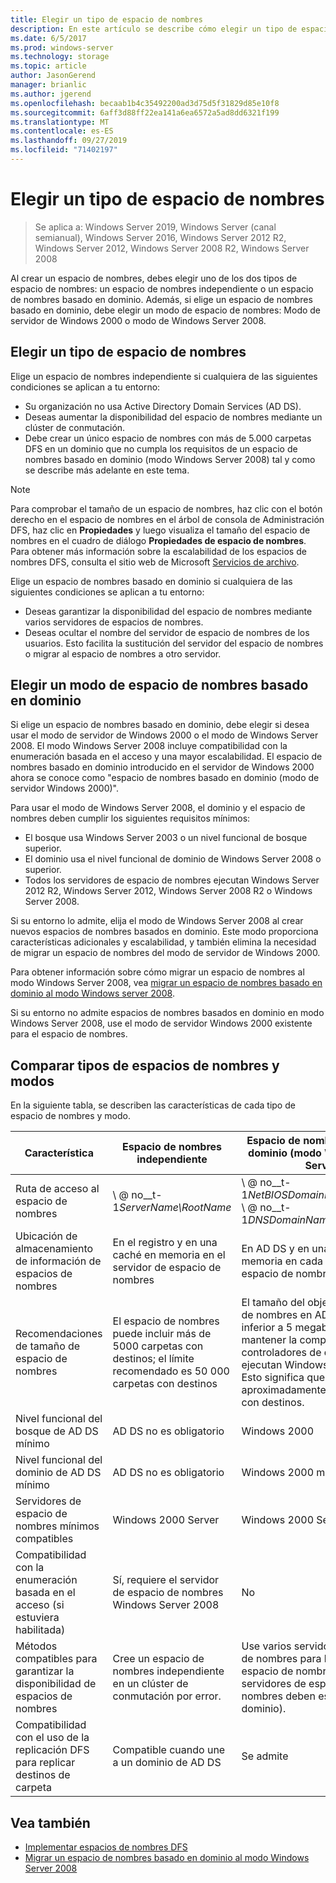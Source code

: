 ```yaml
---
title: Elegir un tipo de espacio de nombres
description: En este artículo se describe cómo elegir un tipo de espacio de nombres.
ms.date: 6/5/2017
ms.prod: windows-server
ms.technology: storage
ms.topic: article
author: JasonGerend
manager: brianlic
ms.author: jgerend
ms.openlocfilehash: becaab1b4c35492200ad3d75d5f31829d85e10f8
ms.sourcegitcommit: 6aff3d88ff22ea141a6ea6572a5ad8dd6321f199
ms.translationtype: MT
ms.contentlocale: es-ES
ms.lasthandoff: 09/27/2019
ms.locfileid: "71402197"
---
```

# <a name="choose-a-namespace-type"></a>Elegir un tipo de espacio de nombres

> Se aplica a: Windows Server 2019, Windows Server (canal semianual), Windows Server 2016, Windows Server 2012 R2, Windows Server 2012, Windows Server 2008 R2, Windows Server 2008

Al crear un espacio de nombres, debes elegir uno de los dos tipos de espacio de nombres: un espacio de nombres independiente o un espacio de nombres basado en dominio. Además, si elige un espacio de nombres basado en dominio, debe elegir un modo de espacio de nombres: Modo de servidor de Windows 2000 o modo de Windows Server 2008.

## <a name="choosing-a-namespace-type"></a>Elegir un tipo de espacio de nombres

Elige un espacio de nombres independiente si cualquiera de las siguientes condiciones se aplican a tu entorno:

-   Su organización no usa Active Directory Domain Services (AD DS).
-   Deseas aumentar la disponibilidad del espacio de nombres mediante un clúster de conmutación.
-   Debe crear un único espacio de nombres con más de 5.000 carpetas DFS en un dominio que no cumpla los requisitos de un espacio de nombres basado en dominio (modo Windows Server 2008) tal y como se describe más adelante en este tema.

> [!NOTE]
> Para comprobar el tamaño de un espacio de nombres, haz clic con el botón derecho en el espacio de nombres en el árbol de consola de Administración DFS, haz clic en **Propiedades** y luego visualiza el tamaño del espacio de nombres en el cuadro de diálogo **Propiedades de espacio de nombres**. Para obtener más información sobre la escalabilidad de los espacios de nombres DFS, consulta el sitio web de Microsoft [Servicios de archivo](https://technet.microsoft.com/library/cc771548.aspx).

Elige un espacio de nombres basado en dominio si cualquiera de las siguientes condiciones se aplican a tu entorno:

-   Deseas garantizar la disponibilidad del espacio de nombres mediante varios servidores de espacios de nombres.
-   Deseas ocultar el nombre del servidor de espacio de nombres de los usuarios. Esto facilita la sustitución del servidor del espacio de nombres o migrar al espacio de nombres a otro servidor.

## <a name="choosing-a-domain-based-namespace-mode"></a>Elegir un modo de espacio de nombres basado en dominio

Si elige un espacio de nombres basado en dominio, debe elegir si desea usar el modo de servidor de Windows 2000 o el modo de Windows Server 2008. El modo Windows Server 2008 incluye compatibilidad con la enumeración basada en el acceso y una mayor escalabilidad. El espacio de nombres basado en dominio introducido en el servidor de Windows 2000 ahora se conoce como "espacio de nombres basado en dominio (modo de servidor Windows 2000)".

Para usar el modo de Windows Server 2008, el dominio y el espacio de nombres deben cumplir los siguientes requisitos mínimos:

-   El bosque usa Windows Server 2003 o un nivel funcional de bosque superior.
-   El dominio usa el nivel funcional de dominio de Windows Server 2008 o superior.
-   Todos los servidores de espacio de nombres ejecutan Windows Server 2012 R2, Windows Server 2012, Windows Server 2008 R2 o Windows Server 2008.

Si su entorno lo admite, elija el modo de Windows Server 2008 al crear nuevos espacios de nombres basados en dominio. Este modo proporciona características adicionales y escalabilidad, y también elimina la necesidad de migrar un espacio de nombres del modo de servidor de Windows 2000.

Para obtener información sobre cómo migrar un espacio de nombres al modo Windows Server 2008, vea [migrar un espacio de nombres basado en dominio al modo Windows server 2008](migrate-a-domain-based-namespace-to-windows-server-2008-mode.md).

Si su entorno no admite espacios de nombres basados en dominio en modo Windows Server 2008, use el modo de servidor Windows 2000 existente para el espacio de nombres.

## <a name="comparing-namespace-types-and-modes"></a>Comparar tipos de espacios de nombres y modos

En la siguiente tabla, se describen las características de cada tipo de espacio de nombres y modo.

|Característica|Espacio de nombres independiente|Espacio de nombres basado en dominio (modo Windows 2000 Server) |Espacio de nombres basado en dominio (modo Windows Server 2008) | 
|---|---|---|---|
|Ruta de acceso al espacio de nombres|\\ @ no__t-1*ServerName\RootName* |\\ @ no__t-1*NetBIOSDomainName\RootName* <br />\\ @ no__t-1*DNSDomainName\RootName*|\\ @ no__t-1*NetBIOSDomainName\RootName* <br /> \\ @ no__t-1*DNSDomainName\RootName*|
|Ubicación de almacenamiento de información de espacios de nombres|En el registro y en una caché en memoria en el servidor de espacio de nombres|En AD DS y en una caché en memoria en cada servidor de espacio de nombres|En AD DS y en una caché en memoria en cada servidor de espacio de nombres|
|Recomendaciones de tamaño de espacio de nombres|El espacio de nombres puede incluir más de 5000 carpetas con destinos; el límite recomendado es 50 000 carpetas con destinos|El tamaño del objeto de espacio de nombres en AD DS debe ser inferior a 5 megabytes (MB) para mantener la compatibilidad con controladores de dominio que no ejecutan Windows Server 2008. Esto significa que no más de aproximadamente 5000 carpetas con destinos.|El espacio de nombres puede incluir más de 5000 carpetas con destinos; el límite recomendado es 50 000 carpetas con destinos |
|Nivel funcional del bosque de AD DS mínimo|AD DS no es obligatorio|Windows 2000|Windows Server 2003|
|Nivel funcional del dominio de AD DS mínimo|AD DS no es obligatorio|Windows 2000 mixto|Windows Server 2008|
|Servidores de espacio de nombres mínimos compatibles|Windows 2000 Server|Windows 2000 Server|Windows Server 2008|
|Compatibilidad con la enumeración basada en el acceso (si estuviera habilitada)|Sí, requiere el servidor de espacio de nombres Windows Server 2008|No|Sí|
|Métodos compatibles para garantizar la disponibilidad de espacios de nombres|Cree un espacio de nombres independiente en un clúster de conmutación por error.|Use varios servidores de espacios de nombres para hospedar el espacio de nombres. (Los servidores de espacios de nombres deben estar en el mismo dominio).|Use varios servidores de espacios de nombres para hospedar el espacio de nombres. (Los servidores de espacios de nombres deben estar en el mismo dominio).|
|Compatibilidad con el uso de la replicación DFS para replicar destinos de carpeta|Compatible cuando une a un dominio de AD DS|Se admite|Se admite|

## <a name="see-also"></a>Vea también

-   [Implementar espacios de nombres DFS](deploying-dfs-namespaces.md)
-   [Migrar un espacio de nombres basado en dominio al modo Windows Server 2008](migrate-a-domain-based-namespace-to-windows-server-2008-mode.md)


